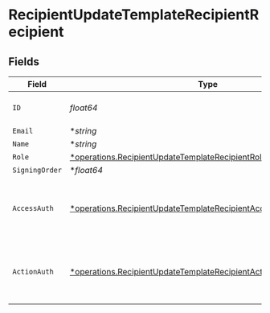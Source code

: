 # RecipientUpdateTemplateRecipientRecipient


## Fields

| Field                                                                                                                                                 | Type                                                                                                                                                  | Required                                                                                                                                              | Description                                                                                                                                           |
| ----------------------------------------------------------------------------------------------------------------------------------------------------- | ----------------------------------------------------------------------------------------------------------------------------------------------------- | ----------------------------------------------------------------------------------------------------------------------------------------------------- | ----------------------------------------------------------------------------------------------------------------------------------------------------- |
| `ID`                                                                                                                                                  | *float64*                                                                                                                                             | :heavy_check_mark:                                                                                                                                    | The ID of the recipient to update.                                                                                                                    |
| `Email`                                                                                                                                               | **string*                                                                                                                                             | :heavy_minus_sign:                                                                                                                                    | N/A                                                                                                                                                   |
| `Name`                                                                                                                                                | **string*                                                                                                                                             | :heavy_minus_sign:                                                                                                                                    | N/A                                                                                                                                                   |
| `Role`                                                                                                                                                | [*operations.RecipientUpdateTemplateRecipientRoleRequestBody](../../models/operations/recipientupdatetemplaterecipientrolerequestbody.md)             | :heavy_minus_sign:                                                                                                                                    | N/A                                                                                                                                                   |
| `SigningOrder`                                                                                                                                        | **float64*                                                                                                                                            | :heavy_minus_sign:                                                                                                                                    | N/A                                                                                                                                                   |
| `AccessAuth`                                                                                                                                          | [*operations.RecipientUpdateTemplateRecipientAccessAuthRequestBody](../../models/operations/recipientupdatetemplaterecipientaccessauthrequestbody.md) | :heavy_minus_sign:                                                                                                                                    | The type of authentication required for the recipient to access the document.                                                                         |
| `ActionAuth`                                                                                                                                          | [*operations.RecipientUpdateTemplateRecipientActionAuthRequestBody](../../models/operations/recipientupdatetemplaterecipientactionauthrequestbody.md) | :heavy_minus_sign:                                                                                                                                    | The type of authentication required for the recipient to sign the document.                                                                           |